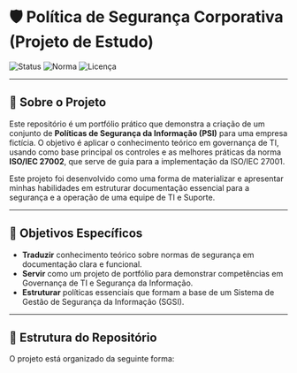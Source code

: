 # 🛡️ Política de Segurança Corporativa (Projeto de Estudo)

![Status](https://img.shields.io/badge/Status-Em%20Desenvolvimento-yellow?style=for-the-badge)
![Norma](https://img.shields.io/badge/Norma-ISO%2027002-blue?style=for-the-badge)
![Licença](https://img.shields.io/github/license/Serginbr7/politica-de-seguranca-corporativa?style=for-the-badge)

---

## 📖 Sobre o Projeto

Este repositório é um portfólio prático que demonstra a criação de um conjunto de **Políticas de Segurança da Informação (PSI)** para uma empresa fictícia. O objetivo é aplicar o conhecimento teórico em governança de TI, usando como base principal os controles e as melhores práticas da norma **ISO/IEC 27002**, que serve de guia para a implementação da ISO/IEC 27001.

Este projeto foi desenvolvido como uma forma de materializar e apresentar minhas habilidades em estruturar documentação essencial para a segurança e a operação de uma equipe de TI e Suporte.

---

## 🎯 Objetivos Específicos

* **Traduzir** conhecimento teórico sobre normas de segurança em documentação clara e funcional.
* **Servir** como um projeto de portfólio para demonstrar competências em Governança de TI e Segurança da Informação.
* **Estruturar** políticas essenciais que formam a base de um Sistema de Gestão de Segurança da Informação (SGSI).

---

## 📂 Estrutura do Repositório

O projeto está organizado da seguinte forma:
